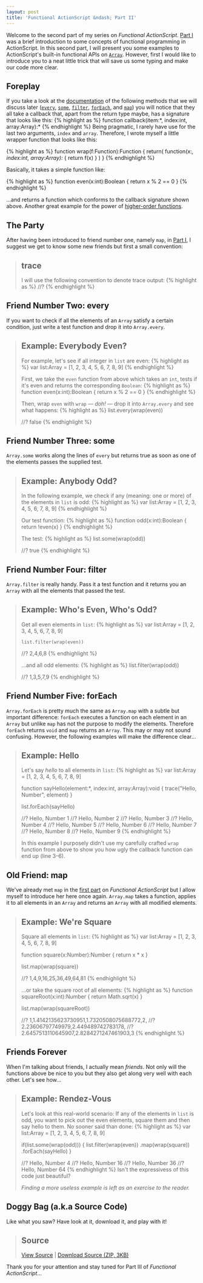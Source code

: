 ```yaml
---
layout: post
title: 'Functional ActionScript &ndash; Part II'
---
```

Welcome to the second part of my series on <em>Functional ActionScript</em>. <a href="/blog/functional-actionscript-part-1/">Part&nbsp;I</a> was a brief introduction to some concepts of <a hef="http://en.wikipedia.org/wiki/Functional_programming">functional programming</a> in ActionScript. In this second part, I will present you some examples to ActionScript&#x27;s built-in functional APIs on <code><a href="http://livedocs.adobe.com/flex/3/langref/Array.html">Array</a></code>. However, first I would like to introduce you to a neat little trick that will save us some typing and make our code more clear.

<h2>Foreplay</h2>
If you take a look at the <a href="http://livedocs.adobe.com/flex/3/langref/Array.html">documentation</a> of the following methods that we will discuss later (<code><a href="http://livedocs.adobe.com/flex/3/langref/Array.html#every()">every</a></code>, <code><a href="http://livedocs.adobe.com/flex/3/langref/Array.html#some()">some</a></code>, <code><a href="http://livedocs.adobe.com/flex/3/langref/Array.html#filter()">filter</a></code>, <code><a href="http://livedocs.adobe.com/flex/3/langref/Array.html#forEach()">forEach</a></code>, and <code><a href="http://livedocs.adobe.com/flex/3/langref/Array.html#map()">map</a></code>) you will notice that they all take a callback that, apart from the return type maybe, has a signature that looks like this:
{% highlight as %}
function callback(item:*, index:int, array:Array):*
{% endhighlight %}

<a name="wrap">
Being pragmatic, I rarely have use for the last two arguments, <code>index</code> and <code>array</code>. Therefore, I wrote myself a little wrapper function that looks like this:

{% highlight as %}
function wrap(f:Function):Function
{
    return(
      function(x:*, index:int, array:Array):*
      {
          return f(x)
      }
    )
}
{% endhighlight %}

Basically, it takes a simple function like:

{% highlight as %}
function even(x:int):Boolean
{
    return x % 2 == 0
}
{% endhighlight %}

&hellip;and returns a function which conforms to the callback signature shown above. Another great example for the power of <a href="/blog/functional-actionscript-part-1/#higher-order-functions">higher-order functions</a>.


<h2>The Party</h2>
After having been introduced to friend number one, namely <code>map</code>, in <a href="/blog/functional-actionscript-part-1/">Part&nbsp;I</a>, I suggest we get to know some new friends but first a small convention:

<blockquote class="info">
<h2>trace</h2>
I will use the following convention to denote trace output:
{% highlight as %}
//?
{% endhighlight %}
</blockquote>

<h2>Friend Number Two: every</h2>
If you want to check if all the elements of an <code>Array</code> satisfy a certain condition, just write a test function and drop it into <code>Array.every</code>.


<blockquote class="info">
<h2>Example: Everybody Even?</h2>
For example, let&#x27;s see if all integer in <code>list</code> are even:
{% highlight as %}
var list:Array = [1, 2, 3, 4, 5, 6, 7, 8, 9]
{% endhighlight %}


First, we take the <code>even</code> function from above which takes an <code>int</code>, tests if it&#x27;s even and returns the corresponding <code>Boolean</code>:
{% highlight as %}
function even(x:int):Boolean
{
    return x % 2 == 0
}
{% endhighlight %}

Then, wrap <code>even</code> with <code>wrap</code> &mdash; <em>doh!</em> &mdash; drop it into <code>Array.every</code> and see what happens:
{% highlight as %}
list.every(wrap(even))

//? false
{% endhighlight %}
</blockquote>



<h2>Friend Number Three: some</h2>
<code>Array.some</code> works along the lines of <code>every</code> but returns true as soon as one of the elements passes the supplied test.

<blockquote class="info">
<h2>Example: Anybody Odd?</h2>
In the following example, we check if any (meaning: one or more) of the elements in <code>list</code> is odd:
{% highlight as %}
var list:Array = [1, 2, 3, 4, 5, 6, 7, 8, 9]
{% endhighlight %}

Our test function:
{% highlight as %}
function odd(x:int):Boolean
{
    return !even(x)
}
{% endhighlight %}

The test:
{% highlight as %}
list.some(wrap(odd))

//? true
{% endhighlight %}
</blockquote>

<h2>Friend Number Four: filter</h2>
<code>Array.filter</code> is really handy. Pass it a test function and it returns you an <code>Array</code> with all the elements that passed the test.

<blockquote class="info">
<h2>Example: Who&#x27;s Even, Who&#x27;s Odd?</h2>
Get all even elements in <code>list</code>:
{% highlight as %}
var list:Array = [1, 2, 3, 4, 5, 6, 7, 8, 9]

    list.filter(wrap(even))

//? 2,4,6,8
{% endhighlight %}

&hellip;and all odd elements:
{% highlight as %}
    list.filter(wrap(odd))

//? 1,3,5,7,9
{% endhighlight %}
</blockquote>

<h2>Friend Number Five: forEach</h2>
<code>Array.forEach</code> is pretty much the same as <code>Array.map</code> with a subtle but important difference: <code>forEach</code> executes a function on each element in an <code>Array</code> but unlike <code>map</code> has not the purpose to modify the elements. Therefore <code>forEach</code> returns <code>void</code> and <code>map</code> returns an <code>Array</code>. This may or may not sound confusing. However, the following examples will make the difference clear&hellip;

<blockquote class="info">
<h2>Example: Hello</h2>
Let&#x27;s say <em>hello</em> to all elements in <code>list</code>:
{% highlight as %}
var list:Array = [1, 2, 3, 4, 5, 6, 7, 8, 9]

function sayHello(element:*,
                  index:int,
                  array:Array):void
{
    trace("Hello, Number", element)
}

list.forEach(sayHello)

//? Hello, Number 1
//? Hello, Number 2
//? Hello, Number 3
//? Hello, Number 4
//? Hello, Number 5
//? Hello, Number 6
//? Hello, Number 7
//? Hello, Number 8
//? Hello, Number 9
{% endhighlight %}

In this example I purposely didn&#x27;t use my carefully crafted <code>wrap</code> function from above to show you how ugly the callback function can end up (line 3&ndash;6).
</blockquote>


<h2>Old Friend: map</h2>
We&#x27;ve already met <code>map</code> in the <a href="/blog/functional-actionscript-part-1/#map">first part</a> on <em>Functional ActionScript</em> but I allow myself to introduce her here once again. <code>Array.map</code> takes a function, applies it to all elements in an <code>Array</code> and returns an <code>Array</code> with all modified elements.

<blockquote class="info">
<h2>Example: We&#x27;re Square</h2>
Square all elements in <code>list</code>:
{% highlight as %}
var list:Array = [1, 2, 3, 4, 5, 6, 7, 8, 9]

function square(x:Number):Number
{
    return x * x
}

list.map(wrap(square))

//? 1,4,9,16,25,36,49,64,81
{% endhighlight %}

&hellip;or take the square root of all elements:
{% highlight as %}
function squareRoot(x:int):Number
{
    return Math.sqrt(x)
}

list.map(wrap(squareRoot))

//? 1,1.4142135623730951,1.7320508075688772,2,
//? 2.23606797749979,2.449489742783178,
//? 2.6457513110645907,2.8284271247461903,3
{% endhighlight %}
</blockquote>

<h2>Friends Forever</h2>
When I&#x27;m talking about friends, I actually mean <em>friends</em>. Not only will the functions above be nice to you but they also get along very well with each other. Let&#x27;s see how&hellip;

<blockquote class="info">
<h2>Example: Rendez-Vous</h2>
Let&#x27;s look at this real-world scenario: If any of the elements in <code>list</code> is odd, you want to pick out the even elements, square them and then say hello to them. No sooner said than done:
<!-- line="1" -->
{% highlight as %}
var list:Array = [1, 2, 3, 4, 5, 6, 7, 8, 9]

if(list.some(wrap(odd)))
{
    list.filter(wrap(even))
        .map(wrap(square))
        .forEach(sayHello)
}

//? Hello, Number 4
//? Hello, Number 16
//? Hello, Number 36
//? Hello, Number 64
{% endhighlight %}
Isn't the expressivess of this code just beautiful?

<em>Finding a more useless example is left as an exercise to the reader.</em>
</blockquote>

<h2>Doggy Bag (a.k.a Source Code)</h2>
Like what you saw? Have look at it, download it, and play with it!
<blockquote class="info">
<h2>Source</h2>
<a href="/blog/examples/2008/03/31/functional-actionscript-part-2/source/">View Source</a> | <a href="/blog/examples/2008/03/31/functional-actionscript-part-2/source/FunctionalActionScript2.zip">Download Source (ZIP, 3KB)</a>
</blockquote>

Thank you for your attention and stay tuned for Part III of <em>Functional ActionScript</em>&hellip;